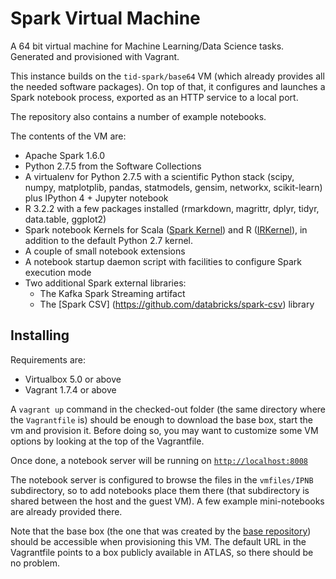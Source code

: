 # Spark Virtual Machine

A 64 bit virtual machine for Machine Learning/Data Science tasks. 
Generated and provisioned with Vagrant.

This instance builds on the `tid-spark/base64` VM (which already provides all the
needed software packages). On top of that, it configures and launches a Spark 
notebook process, exported as an HTTP service to a local port.

The repository also contains a number of example notebooks.

The contents of the VM are:

* Apache Spark 1.6.0
* Python 2.7.5 from the Software Collections
* A virtualenv for Python 2.7.5 with a scientific Python stack (scipy, numpy, matplotplib, pandas, statmodels, gensim, networkx, scikit-learn) plus IPython 4 + Jupyter notebook
* R 3.2.2 with a few packages installed (rmarkdown, magrittr, dplyr, tidyr, data.table, ggplot2)
* Spark notebook Kernels for Scala ([Spark Kernel](https://github.com/ibm-et/spark-kernel)) and R ([IRKernel](https://github.com/IRkernel/IRkernel)), in addition to the default Python 2.7 kernel.
* A couple of small notebook extensions
* A notebook startup daemon script with facilities to configure Spark execution mode
* Two additional Spark external libraries:
  - The Kafka Spark Streaming artifact
  - The [Spark CSV] (https://github.com/databricks/spark-csv) library

## Installing

Requirements are:
* Virtualbox 5.0 or above
* Vagrant 1.7.4 or above

A `vagrant up` command in the checked-out folder (the same directory where the `Vagrantfile` is)
should be enough to download the base box, start the vm and provision it. Before doing so, 
you may want to customize some VM options by looking at the top of the Vagrantfile.

Once done, a notebook server will be running on [`http://localhost:8008`](http://localhost:8008)

The notebook server is configured to browse the files in the `vmfiles/IPNB` 
subdirectory, so to add notebooks place them there (that subdirectory is shared
between the host and the guest VM). A few example mini-notebooks are already provided 
there.

Note that the base box (the one that was created by the [base repository](https://github.com/paulovn/machine-learning-vm)) should be accessible when provisioning this VM. The default URL in the Vagrantfile 
points to a box publicly available in ATLAS, so there should be no problem.
